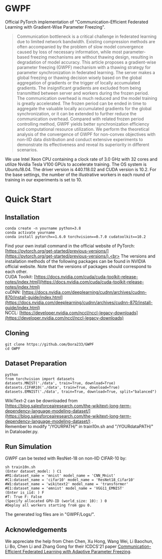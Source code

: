 # GWPF
Official PyTorch implementation of "Communication-Efficient Federated Learning with Gradient-Wise Parameter Freezing".<br>
>Communication bottleneck is a critical challenge in federated learning due to limited network bandwidth. Existing compression methods are often accompanied by the problem of slow model convergence caused by loss of necessary information, while most parameter-based freezing mechanisms are without thawing design, resulting in degradation of model accuracy. This article proposes a gradient-wise parameter freezing (GWPF) mechanism with a thawing strategy for parameter synchronization in federated learning. The server makes a global freezing or thawing decision wisely based on the global aggregation of gradients or the trigger of locally accumulated gradients. The insignificant gradients are excluded from being transmitted between server and workers during the frozen period. The communication overhead is much reduced and the model training is greatly accelerated. The frozen period can be ended in time to aggregate the valuable locally accumulated gradients for the global synchronization, or it can be extended to further reduce the communication overhead. Compared with related frozen period controlling method, GWPF yields better synchronization efficiency and computational resource utilization. We perform the theoretical analysis of the convergence of GWPF for non-convex objectives with non-IID data distribution and conduct extensive experiments to demonstrate its effectiveness and reveal its superiority in different scenarios.<br>

We use Intel Xeon CPU containing a clock rate of 3.0 GHz with 32 cores and utilize Nvidia Tesla V100 GPUs to accelerate training.
The OS system is Ubuntu18.04. The driver version is 440.118.02 and CUDA version is 10.2.
For the base settings, the number of the illustrative workers in each round of training in our experiments is set to 10.<br>
# Quick Start
## Installation
```
conda create -n yourname python=3.8
conda activate yourname
conda install pytorch==1.6.0 torchvision==0.7.0 cudatoolkit==10.2
```
Find your own install command in the official website of PyTorch: [https://pytorch.org/get-started/previous-versions/](https://pytorch.org/get-started/previous-versions/).<br>
The versions and installation methods of the following packages can be found in NVIDIA official website. Note that the versions of packages should correspond to each other.<br>
CUDA Toolkit: [https://docs.nvidia.com/cuda/cuda-toolkit-release-notes/index.html](https://docs.nvidia.com/cuda/cuda-toolkit-release-notes/index.html)<br>
cuDNN: [https://docs.nvidia.com/deeplearning/cudnn/archives/cudnn-870/install-guide/index.html](https://docs.nvidia.com/deeplearning/cudnn/archives/cudnn-870/install-guide/index.html)<br>
NCCL: [https://developer.nvidia.com/nccl/nccl-legacy-downloads](https://developer.nvidia.com/nccl/nccl-legacy-downloads)<br>
## Cloning
```
git clone https://github.com/Dora233/GWPF
cd GWPF
```
## Dataset Preparation
```
python
from torchvision import datasets
datasets.MNIST('./data', train=True, download=True)
datasets.CIFAR10('./data', train=True, download=True)
datasets.EMNIST('./data', train=True, download=True, split="balanced")
```
WikiText-2 can be downloaded from 
[https://blog.salesforceairesearch.com/the-wikitext-long-term-dependency-language-modeling-dataset/](https://blog.salesforceairesearch.com/the-wikitext-long-term-dependency-language-modeling-dataset/) .<br>
Remember to modify "/YOURPATH/" in train10n.sh and "/YOURdataPATH/" in Dataloader.py.

## Run Simulation
GWPF can be tested with ResNet-18 on non-IID CIFAR-10 by:
```
sh train10n.sh
(Enter dataset_model: ) C1
#M1:dataset_name = 'mnist' model_name = 'CNN_Mnist'
#C1:dataset_name = 'cifar10' model_name = 'ResNet18_Cifar10'
#W1:dataset_name = 'wikitext2' model_name = 'transformer'
#E1:dataset_name = 'emnist' model_name = 'VGG11_EMNIST'
(Enter is_iid: ) F
#T: True F: False
(Specify allocated GPU-ID (world_size: 10): ) 0
#Deploy all workers starting from gpu 0.
```
The generated log files are in "GWPF/Logs/".

## Acknowledgements
We appreciate the help from Chen Chen, Xu Hong, Wang Wei, Li Baochun, Li Bo, Chen Li and Zhang Gong for their ICDCS'21 paper [Communication-Efficient Federated Learning with Adaptive Parameter Freezing](https://ieeexplore.ieee.org/document/9546506). <br>
